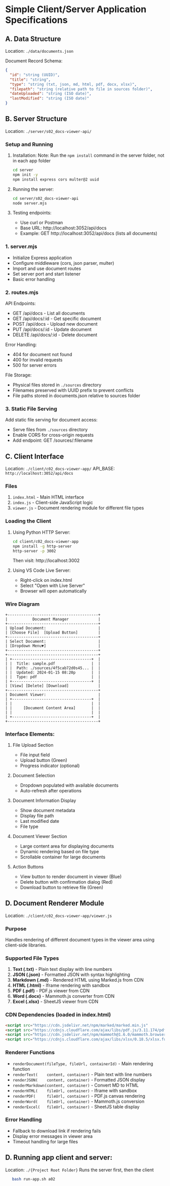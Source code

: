 # Simple Client/Server Application Specifications

## A. Data Structure
Location: `./data/documents.json`

Document Record Schema:
```json
{
  "id": "string (UUID)",
  "title": "string",
  "type": "string (txt, json, md, html, pdf, docx, xlsx)",
  "filepath": "string (relative path to file in sources folder)",
  "dateUploaded": "string (ISO date)",
  "lastModified": "string (ISO date)"
}
```

## B. Server Structure
Location: `./server/s02_docs-viewer-api/`

### Setup and Running
1. Installation:
Note: Run the `npm install` command in the server folder, not in each app folder  
   ```bash
   cd server
   npm init -y
   npm install express cors multer@2 uuid
   ```

2. Running the server:
   ```bash
   cd server/s02_docs-viewer-api
   node server.mjs
   ```

3. Testing endpoints:
   - Use curl or Postman
   - Base URL: http://localhost:3052/api/docs
   - Example: GET http://localhost:3052/api/docs (lists all documents)

### 1. server.mjs
- Initialize Express application
- Configure middleware (cors, json parser, multer)
- Import and use document routes
- Set server port and start listener
- Basic error handling

### 2. routes.mjs
API Endpoints:
- GET /api/docs - List all documents
- GET /api/docs/:id - Get specific document
- POST /api/docs - Upload new document
- PUT /api/docs/:id - Update document
- DELETE /api/docs/:id - Delete document

Error Handling:
- 404 for document not found
- 400 for invalid requests
- 500 for server errors

File Storage:
- Physical files stored in `./sources` directory
- Filenames preserved with UUID prefix to prevent conflicts
- File paths stored in documents.json relative to sources folder

### 3. Static File Serving
Add static file serving for document access:
- Serve files from `./sources` directory
- Enable CORS for cross-origin requests
- Add endpoint: GET /sources/:filename

## C. Client Interface
Location: `./client/c02_docs-viewer-app/`
API_BASE: `http://localhost:3052/api/docs`

### Files
1. `index.html` - Main HTML interface
2. `index.js`   - Client-side JavaScript logic
3. `viewer.js`  - Document rendering module for different file types

### Loading the Client
1. Using Python HTTP Server:
   ```bash
   cd client/c02_docs-viewer-app
   npm install -g http-server
   http-server -p 3002   
   ```
   Then visit: http://localhost:3002

2. Using VS Code Live Server:
   - Right-click on index.html
   - Select "Open with Live Server"
   - Browser will open automatically

### Wire Diagram

```ascii
+----------------------------------------+
|           Document Manager             |
+----------------------------------------+
| Upload Document:                       |
| [Choose File]  [Upload Button]         |
+----------------------------------------+
| Select Document:                       |
| [Dropdown Menu▼]                       |
+----------------------------------------+
+----------------------------------------+
| +-----------------------------------+  |
| |  Title: sample.pdf                |  |
| |  Path: ./sources/4f5cab72d0s45... |  |
| |  Updated: 2024-01-15 08:20p       |  |
| |  Type: pdf                        |  |
| +-----------------------------------+  |
| [View] [Delete] [Download]             |
+----------------------------------------+
| Document Viewer:                       |
| +-----------------------------------+  |
| |                                   |  |
| |     [Document Content Area]       |  |
| |                                   |  |
| +-----------------------------------+  |
+----------------------------------------+
```

### Interface Elements:
1. File Upload Section
   - File input field
   - Upload button (Green)
   - Progress indicator (optional)

2. Document Selection
   - Dropdown populated with available documents
   - Auto-refresh after operations

3. Document Information Display
   - Show document metadata
   - Display file path
   - Last modified date
   - File type

4. Document Viewer Section
   - Large content area for displaying documents
   - Dynamic rendering based on file type
   - Scrollable container for large documents

5. Action Buttons
   - View button to render document in viewer (Blue)
   - Delete button with confirmation dialog (Red)
   - Download button to retrieve file (Green)

## D. Document Renderer Module
Location: `./client/c02_docs-viewer-app/viewer.js`

### Purpose
Handles rendering of different document types in the viewer area using client-side libraries.

### Supported File Types
1. **Text (.txt)**    - Plain text display with line numbers
2. **JSON (.json)**   - Formatted JSON with syntax highlighting
3. **Markdown (.md)** - Rendered HTML using Marked.js from CDN
4. **HTML (.html)**   - Iframe rendering with sandbox
5. **PDF (.pdf)**     - PDF.js viewer from CDN
6. **Word (.docx)**   - Mammoth.js converter from CDN
7. **Excel (.xlsx)**  - SheetJS viewer from CDN

### CDN Dependencies (loaded in index.html)
```html
<script src="https://cdn.jsdelivr.net/npm/marked/marked.min.js"                  ></script> <!-- Markdown rendering -->
<script src="https://cdnjs.cloudflare.com/ajax/libs/pdf.js/3.11.174/pdf.min.js"  ></script> <!-- PDF rendering -->
<script src="https://cdn.jsdelivr.net/npm/mammoth@1.6.0/mammoth.browser.min.js"  ></script> <!-- Word document rendering -->
<script src="https://cdnjs.cloudflare.com/ajax/libs/xlsx/0.18.5/xlsx.full.min.js"></script> <!-- Excel rendering -->
```

### Renderer Functions
- `renderDocument(fileType, fileUrl, containerId)` - Main rendering function
- `renderText(    content, container)` - Plain text with line numbers
- `renderJSON(    content, container)` - Formatted JSON display
- `renderMarkdown(content, container)` - Convert MD to HTML
- `renderHTML(    fileUrl, container)` - Iframe with sandbox
- `renderPDF(     fileUrl, container)` - PDF.js canvas rendering
- `renderWord(    fileUrl, container)` - Mammoth.js conversion
- `renderExcel(   fileUrl, container)` - SheetJS table display

### Error Handling
- Fallback to download link if rendering fails
- Display error messages in viewer area
- Timeout handling for large files

## D. Running app client and server:
Location: `./{Project Root Folder}`
Runs the server first, then the client 
```bash
   bash run-app.sh a02
```

